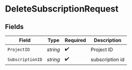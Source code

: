 # DeleteSubscriptionRequest


## Fields

| Field              | Type               | Required           | Description        |
| ------------------ | ------------------ | ------------------ | ------------------ |
| `ProjectID`        | *string*           | :heavy_check_mark: | Project ID         |
| `SubscriptionID`   | *string*           | :heavy_check_mark: | subscription id    |